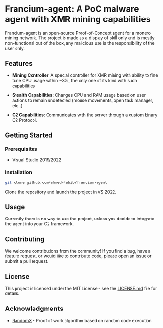 # Francium-agent: A PoC malware agent with XMR mining capabilities

Francium-agent is an open-source Proof-of-Concept agent for a monero mining network. The project is made as a display of skill only and is mostly non-functional out of the box, any malicious use is the responsibility of the user only.

## Features

- **Mining Controller**: A special controller for XMR mining with ability to fine tune CPU usage within ~3%, the only one of its kind with such capabilities
  
- **Stealth Capabilities**: Changes CPU and RAM usage based on user actions to remain undetected (mouse movements, open task manager, etc..)

- **C2 Capabilities**: Communicates with the server through a custom binary C2 Protocol.

## Getting Started

### Prerequisites

- Visual Studio 2019/2022

### Installation
```bash
git clone github.com/ahmed-tabib/francium-agent
```
Clone the repository and launch the project in VS 2022.

## Usage

Currently there is no way to use the project, unless you decide to integrate the agent into your C2 framework.

## Contributing

We welcome contributions from the community! If you find a bug, have a feature request, or would like to contribute code, please open an issue or submit a pull request.

## License

This project is licensed under the MIT License - see the [LICENSE.md](LICENSE) file for details.

## Acknowledgments

- [RandomX](https://github.com/tevador/RandomX) - Proof of work algorithm based on random code execution
